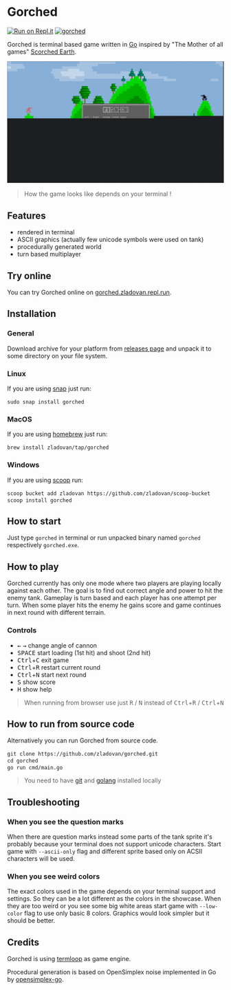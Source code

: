 # Gorched

[![Run on Repl.it](https://repl.it/badge/github/zladovan/gorched)](http://gorched.zladovan.repl.run/)
[![gorched](https://snapcraft.io//gorched/badge.svg)](https://snapcraft.io/gorched)

Gorched is terminal based game written in [Go](https://golang.org/) inspired by "The Mother of all games" [Scorched Earth](https://en.wikipedia.org/wiki/Scorched_Earth_(video_game)).

![showcase](showcase.gif "Showcase recorded from terminal output")

> How the game looks like depends on your terminal !

## Features

 - rendered in terminal
 - ASCII graphics (actually few unicode symbols were used on tank)
 - procedurally generated world
 - turn based multiplayer

## Try online

You can try Gorched online on [gorched.zladovan.repl.run](http://gorched.zladovan.repl.run/).

## Installation

### General

Download archive for your platform from [releases page](https://github.com/zladovan/gorched/releases/latest) and unpack it to some directory on your file system.

### Linux

If you are using [snap](https://snapcraft.io/docs/installing-snapd) just run:
    
    sudo snap install gorched

### MacOS

If you are using [homebrew](https://brew.sh/) just run:

    brew install zladovan/tap/gorched

### Windows

If you are using [scoop](https://scoop.sh/) run:

    scoop bucket add zladovan https://github.com/zladovan/scoop-bucket
    scoop install gorched

## How to start

Just type `gorched` in terminal or run unpacked binary named `gorched` respectively `gorched.exe`.

## How to play

Gorched currently has only one mode where two players are playing locally against each other. The goal is to find out correct angle and power to hit the enemy tank. Gameplay is turn based and each player has one attempt per turn. When some player hits the enemy he gains score and game continues in next round with different terrain.

### Controls

- <kbd>←</kbd> <kbd>→</kbd> change angle of cannon
- <kbd>SPACE</kbd> start loading (1st hit) and shoot (2nd hit)
- <kbd>Ctrl</kbd>+<kbd>C</kbd> exit game 
- <kbd>Ctrl</kbd>+<kbd>R</kbd> restart current round
- <kbd>Ctrl</kbd>+<kbd>N</kbd> start next round
- <kbd>S</kbd> show score
- <kbd>H</kbd> show help 

> When running from browser use just <kbd>R</kbd> / <kbd>N</kbd> instead of <kbd>Ctrl</kbd>+<kbd>R</kbd> / <kbd>Ctrl</kbd>+<kbd>N</kbd>

## How to run from source code

Alternatively you can run Gorched from source code.

    git clone https://github.com/zladovan/gorched.git
    cd gorched
    go run cmd/main.go

>You need to have [git](https://git-scm.com/downloads) and [golang](https://golang.org/dl/) installed locally

## Troubleshooting

### When you see the question marks 

When there are question marks instead some parts of the tank sprite it's probably because your terminal does not support unicode characters. Start game with `--ascii-only` flag and different sprite based only on ACSII characters will be used.

### When you see weird colors

The exact colors used in the game depends on your terminal support and settings. So they can be a lot different as the colors in the showcase. When they are too weird or you see some big white areas start game with `--low-color` flag to use only basic 8 colors. Graphics would look simpler but it should be better.

## Credits

Gorched is using [termloop](https://github.com/JoelOtter/termloop) as game engine.

Procedural generation is based on OpenSimplex noise implemented in Go by [opensimplex-go](https://github.com/ojrac/opensimplex-go).
